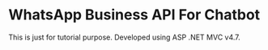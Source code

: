 # WhatsApp Business API For Chatbot
 This is just for tutorial purpose. Developed using ASP .NET MVC v4.7. 
